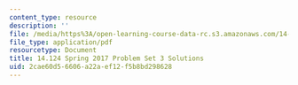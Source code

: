 ```yaml
---
content_type: resource
description: ''
file: /media/https%3A/open-learning-course-data-rc.s3.amazonaws.com/14-124-microeconomic-theory-iv-spring-2017/2cae60d56606a22aef12f5b8bd298628_MIT14_124S17_Pset3_sol.pdf
file_type: application/pdf
resourcetype: Document
title: 14.124 Spring 2017 Problem Set 3 Solutions
uid: 2cae60d5-6606-a22a-ef12-f5b8bd298628
---
```


